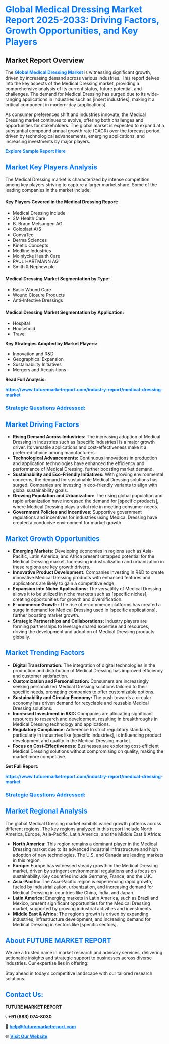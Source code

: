 <h1 style="color: #007BFF;">Global Medical Dressing Market Report 2025-2033: Driving Factors, Growth Opportunities, and Key Players</h1>

<section id="overview">
<h2>Market Report Overview</h2>
<p>The <a href="https://www.futuremarketreport.com/industry-report/medical-dressing-market" style="color: #007BFF; text-decoration: none;"><strong>Global Medical Dressing Market</strong></a> is witnessing significant growth, driven by increasing demand across various industries. This report delves into the key aspects of the Medical Dressing market, providing a comprehensive analysis of its current status, future potential, and challenges. The demand for Medical Dressing has surged due to its wide-ranging applications in industries such as [insert industries], making it a critical component in modern-day [applications].</p>
<p>As consumer preferences shift and industries innovate, the Medical Dressing market continues to evolve, offering both challenges and opportunities for stakeholders. The global market is expected to expand at a substantial compound annual growth rate (CAGR) over the forecast period, driven by technological advancements, emerging applications, and increasing investments by major players.</p>
</section>

<section id="overview">
<p><a href="https://www.futuremarketreport.com/request-sample/reportId=98745" style="color: #007BFF; text-decoration: none;"><strong>Explore Sample Report Here</strong></a></p>
</section>

<section id="key-players">
<h2 style="color: #007BFF;">Market Key Players Analysis</h2>
<p>The Medical Dressing market is characterized by intense competition among key players striving to capture a larger market share. Some of the leading companies in the market include:</p>
<h4>Key Players Covered in the Medical Dressing Report:</h4>
<ul><li>Medical Dressing include</li><li>3M Health Care</li><li>B. Braun Melsungen AG</li><li>Coloplast A/S</li><li>ConvaTec</li><li>Derma Sciences</li><li>Kinetic Concepts</li><li>Medline Industries</li><li>Molnlycke Health Care</li><li>PAUL HARTMANN AG</li><li>Smith &amp; Nephew plc</li></ul>
<h4>Medical Dressing Market Segmentation by Type:</h4>
<ul><li>Basic Wound Care</li><li>Wound Closure Products</li><li>Anti-Infective Dressings</li></ul>

<h4>Medical Dressing Market Segmentation by Application:</h4>
<ul><li>Hospital</li><li>Household</li><li>Travel</li></ul>
<p><strong>Key Strategies Adopted by Market Players:</strong></p>
<ul>
<li>Innovation and R&D</li>
<li>Geographical Expansion</li>
<li>Sustainability Initiatives</li>
<li>Mergers and Acquisitions</li>
</ul>
</section>

<section>
<p><strong>Read Full Analysis: </strong></p><a href="https://www.futuremarketreport.com/industry-report/medical-dressing-market" style="color: #007BFF; text-decoration: none;"><strong>https://www.futuremarketreport.com/industry-report/medical-dressing-market</strong></a>
<h3 style="color: #007BFF;">Strategic Questions Addressed:</h3>
</section>

<section id="driving-factors">
<h2 style="color: #007BFF;">Market Driving Factors</h2>
<ul>
<li><strong>Rising Demand Across Industries:</strong> The increasing adoption of Medical Dressing in industries such as [specific industries] is a major growth driver. Its versatile applications and cost-effectiveness make it a preferred choice among manufacturers.</li>
<li><strong>Technological Advancements:</strong> Continuous innovations in production and application technologies have enhanced the efficiency and performance of Medical Dressing, further boosting market demand.</li>
<li><strong>Sustainability and Eco-Friendly Initiatives:</strong> With growing environmental concerns, the demand for sustainable Medical Dressing solutions has surged. Companies are investing in eco-friendly variants to align with global sustainability goals.</li>
<li><strong>Growing Population and Urbanization:</strong> The rising global population and rapid urbanization have increased the demand for [specific products], where Medical Dressing plays a vital role in meeting consumer needs.</li>
<li><strong>Government Policies and Incentives:</strong> Supportive government regulations and incentives for industries using Medical Dressing have created a conducive environment for market growth.</li>
</ul>
</section>

<section id="growth-opportunities">
<h2 style="color: #007BFF;">Market Growth Opportunities</h2>
<ul>
<li><strong>Emerging Markets:</strong> Developing economies in regions such as Asia-Pacific, Latin America, and Africa present untapped potential for the Medical Dressing market. Increasing industrialization and urbanization in these regions are key growth drivers.</li>
<li><strong>Innovative Product Development:</strong> Companies investing in R&D to create innovative Medical Dressing products with enhanced features and applications are likely to gain a competitive edge.</li>
<li><strong>Expansion into Niche Applications:</strong> The versatility of Medical Dressing allows it to be utilized in niche markets such as [specific niches], creating opportunities for growth and diversification.</li>
<li><strong>E-commerce Growth:</strong> The rise of e-commerce platforms has created a surge in demand for Medical Dressing used in [specific applications], further boosting market growth.</li>
<li><strong>Strategic Partnerships and Collaborations:</strong> Industry players are forming partnerships to leverage shared expertise and resources, driving the development and adoption of Medical Dressing products globally.</li>
</ul>
</section>

<section id="trending-factors">
<h2 style="color: #007BFF;">Market Trending Factors</h2>
<ul>
<li><strong>Digital Transformation:</strong> The integration of digital technologies in the production and distribution of Medical Dressing has improved efficiency and customer satisfaction.</li>
<li><strong>Customization and Personalization:</strong> Consumers are increasingly seeking personalized Medical Dressing solutions tailored to their specific needs, prompting companies to offer customizable options.</li>
<li><strong>Sustainability and Circular Economy:</strong> The push towards a circular economy has driven demand for recyclable and reusable Medical Dressing solutions.</li>
<li><strong>Increased Investment in R&D:</strong> Companies are allocating significant resources to research and development, resulting in breakthroughs in Medical Dressing technology and applications.</li>
<li><strong>Regulatory Compliance:</strong> Adherence to strict regulatory standards, particularly in industries like [specific industries], is influencing product development and quality in the Medical Dressing market.</li>
<li><strong>Focus on Cost-Effectiveness:</strong> Businesses are exploring cost-efficient Medical Dressing solutions without compromising on quality, making the market more competitive.</li>
</ul>
</section>

<section>
<p><strong>Get Full Report: </strong></p><a href="https://www.futuremarketreport.com/industry-report/medical-dressing-market" style="color: #007BFF; text-decoration: none;"><strong>https://www.futuremarketreport.com/industry-report/medical-dressing-market</strong></a>
<h3 style="color: #007BFF;">Strategic Questions Addressed:</h3>
</section>


<section id="regional-analysis">
<h2 style="color: #007BFF;">Market Regional Analysis</h2>
<p>The global Medical Dressing market exhibits varied growth patterns across different regions. The key regions analyzed in this report include North America, Europe, Asia-Pacific, Latin America, and the Middle East & Africa:</p>
<ul>
<li><strong>North America:</strong> This region remains a dominant player in the Medical Dressing market due to its advanced industrial infrastructure and high adoption of new technologies. The U.S. and Canada are leading markets in this region.</li>
<li><strong>Europe:</strong> Europe has witnessed steady growth in the Medical Dressing market, driven by stringent environmental regulations and a focus on sustainability. Key countries include Germany, France, and the U.K.</li>
<li><strong>Asia-Pacific:</strong> The Asia-Pacific region is experiencing rapid growth, fueled by industrialization, urbanization, and increasing demand for Medical Dressing in countries like China, India, and Japan.</li>
<li><strong>Latin America:</strong> Emerging markets in Latin America, such as Brazil and Mexico, present significant opportunities for the Medical Dressing market, supported by growing industrial activities and investments.</li>
<li><strong>Middle East & Africa:</strong> The region’s growth is driven by expanding industries, infrastructure development, and increasing demand for Medical Dressing in sectors like [specific sectors].</li>
</ul>
</section>

<footer>
<h2 style="color: #007BFF;">About FUTURE MARKET REPORT</h2>
<p>We are a trusted name in market research and advisory services, delivering actionable insights and strategic support to businesses across diverse industries. Our expertise lies in offering:</p>

<p>Stay ahead in today’s competitive landscape with our tailored research solutions.</p>

<h2 style="color: #007BFF;">Contact Us:</h2>
<p><strong>FUTURE MARKET REPORT</strong></p>
<p>📞 <strong>+91 (883) 074-8030</strong></p>
<p>📧 <strong><a href="mailto:help@futuremarketreport.com" style="color: #007BFF;">help@futuremarketreport.com</a></strong></p>
<p>🌐 <strong><a href="https://www.futuremarketreport.com/" style="color: #007BFF;">Visit Our Website</a></strong></p>
</footer>